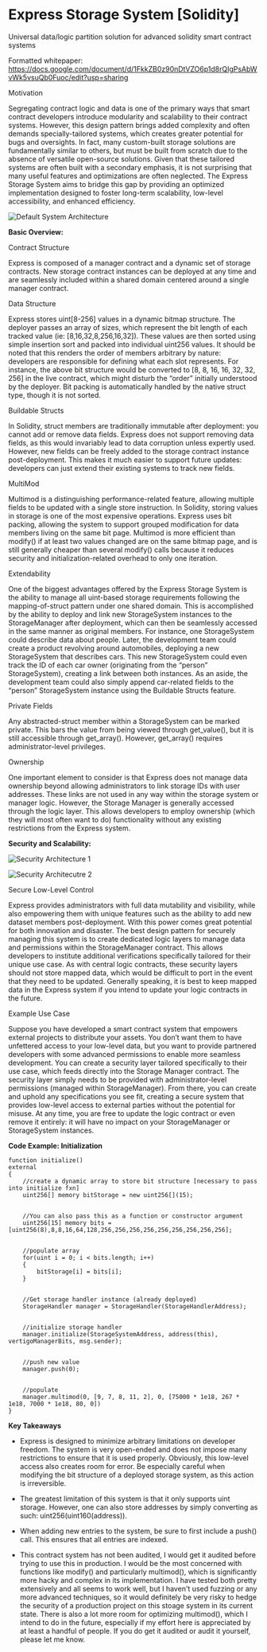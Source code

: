 # Express Storage System [Solidity]
Universal data/logic partition solution for advanced solidity smart contract systems

Formatted whitepaper: https://docs.google.com/document/d/1FkkZB0z90nDtVZO6p1d8rQIgPsAbWvWk5vsuQb0Fuoc/edit?usp=sharing

Motivation

Segregating contract logic and data is one of the primary ways that smart contract developers introduce modularity and scalability to their contract systems.  However, this design pattern brings added complexity and often demands specially-tailored systems, which creates greater potential for bugs and oversights.  In fact, many custom-built storage solutions are fundamentally similar to others, but must be built from scratch due to the absence of versatile open-source solutions.  Given that these tailored systems are often built with a secondary emphasis, it is not surprising that many useful features and optimizations are often neglected.  The Express Storage System aims to bridge this gap by providing an optimized implementation designed to foster long-term scalability, low-level accessibility, and enhanced efficiency.

![Default System Architecture](https://github.com/wisecameron/ExpressStorageSystem/blob/main/Images/Base%20System%20Architecture.png)

**Basic Overview:**

Contract Structure

Express is composed of a manager contract and a dynamic set of storage contracts.  New storage contract instances can be deployed at any time and are seamlessly included within a shared domain centered around a single manager contract.

Data Structure

Express stores uint[8-256] values in a dynamic bitmap structure.  The deployer passes an array of sizes, which represent the bit length of each tracked value (ie: [8,16,32,8,256,16,32]).   These values are then sorted using simple insertion sort and packed 
into individual uint256 values.  It should be noted that this renders the order of members arbitrary by nature: developers are responsible for defining what each slot represents.  For instance, the above bit structure would be converted to [8, 8, 16, 16, 32, 32, 256] in the live contract, which might disturb the “order” initially understood by the deployer.  Bit packing is automatically handled by the native struct type, though it is not sorted.  

Buildable Structs

In Solidity, struct members are traditionally immutable after deployment: you cannot add or remove data fields.  Express does not support removing data fields, as this would invariably lead to data corruption unless expertly used.  However, new fields can be freely added to the storage contract instance post-deployment.  This makes it much easier to support future updates: developers can just extend their existing systems to track new fields.

MultiMod

Multimod is a distinguishing performance-related feature, allowing multiple fields to be updated with a single store instruction.  In Solidity, storing values in storage is one of the most expensive operations. 
Express uses bit packing, allowing the system to support grouped modification for data members living on the same bit page.  Multimod is more efficient than modify() if at least two values changed are on the same bitmap page, and is still generally cheaper than several modify() calls because it reduces security and initialization-related overhead to only one iteration.  

Extendability

One of the biggest advantages offered by the Express Storage System is the ability to manage all uint-based storage requirements following the mapping-of-struct pattern under one shared domain.  This is accomplished by the ability to deploy and link new StorageSystem instances to the StorageManager after deployment, which can then be seamlessly accessed in the same manner as original members.  For instance, one StorageSystem could describe data about people.  Later, the development team could create a product revolving around automobiles, deploying a new StorageSystem that describes cars.  This new StorageSystem could even track the ID of each car owner (originating from the “person” StorageSystem), creating a link between both instances.  As an aside, the development team could also simply append car-related fields to the “person” StorageSystem instance using the Buildable Structs feature. 

Private Fields

Any abstracted-struct member within a StorageSystem can be marked private.  This bars the value from being viewed through get_value(), but it is still accessible through get_array().  However, get_array() requires administrator-level privileges.

Ownership

One important element to consider is that Express does not manage data ownership beyond allowing administrators to link storage IDs with user addresses.  These links are not used in any way within the storage system or manager logic.  However, the Storage Manager is generally accessed through the logic layer.  This allows developers to employ ownership (which they will most often want to do) functionality without any existing restrictions from the Express system.  

**Security and Scalability:**

![Security Architecture 1](https://github.com/wisecameron/ExpressStorageSystem/blob/main/Images/Security%20Architecture%20Case%201.png)

![Security Architecutre 2](https://github.com/wisecameron/ExpressStorageSystem/blob/main/Images/Security%20Architecture%20Case%202.png)

Secure Low-Level Control

Express provides administrators with full data mutability and visibility, while also empowering them with unique features such as the ability to add new dataset members post-deployment.  With this power comes great potential for both innovation and disaster.  The best design pattern for securely managing this system is to create dedicated logic layers to manage data and permissions within the StorageManager contract.  This allows developers to institute additional verifications specifically tailored for their unique use case.  As with central logic contracts, these security layers should not store mapped data, which would be difficult to port in the event that they need to be updated.  Generally speaking, it is best to keep mapped data in the Express system if you intend to update your logic contracts in the future.  

Example Use Case

Suppose you have developed a smart contract system that empowers external projects to distribute your assets.  You don’t want them to have unfettered access to your low-level data, but you want to provide partnered developers with some advanced permissions to enable more seamless development.  You can create a security layer tailored specifically to their use case, which feeds directly into the Storage Manager contract.  The security layer simply needs to be provided with administrator-level permissions (managed within StorageManager).  From there, you can create and uphold any specifications you see fit, creating a secure system that provides low-level access to external parties without the potential for misuse.  At any time, you are free to update the logic contract or even remove it entirely: it will have no impact on your StorageManager or StorageSystem instances.  

**Code Example: Initialization**

    function initialize()
    external
    {
        //create a dynamic array to store bit structure [necessary to pass into initialize fxn]
        uint256[] memory bitStorage = new uint256[](15);


        //You can also pass this as a function or constructor argument
        uint256[15] memory bits = [uint256(8),8,8,16,64,128,256,256,256,256,256,256,256,256,256];


        //populate array
        for(uint i = 0; i < bits.length; i++)
        {
            bitStorage[i] = bits[i];
        }


        //Get storage handler instance (already deployed)
        StorageHandler manager = StorageHandler(StorageHandlerAddress);


        //initialize storage handler
        manager.initialize(StorageSystemAddress, address(this), vertigoManagerBits, msg.sender);


        //push new value
        manager.push(0);


        //populate
        manager.multimod(0, [9, 7, 8, 11, 2], 0, [75000 * 1e18, 267 * 1e18, 7000 * 1e18, 80, 0])                
    }

**Key Takeaways**
* Express is designed to minimize arbitrary limitations on developer freedom.  The system is very open-ended and does not impose many restrictions to ensure that it is used properly.  Obviously, this low-level access also creates room for error.  Be especially careful when modifying the bit structure of a deployed storage system, as this action is irreversible.  

* The greatest limitation of this system is that it only supports uint storage.  However, one can also store addresses by simply converting as such: uint256(uint160(address)).

* When adding new entries to the system, be sure to first include a push() call.  This ensures that all entries are indexed.

* This contract system has not been audited, I would get it audited before trying to use this in production.  I would be the most concerned with functions like modify() and particularly multimod(), which is significantly more hacky and complex in its implementation.  I have tested both pretty extensively and all seems to work well, but I haven't used fuzzing or any more advanced techniques, so it would definitely be very risky to hedge the security of a production project on this stoage system in its current state.  There is also a lot more room for optimizing multimod(), which I intend to do in the future, especially if my effort here is appreciated by at least a handful of people.  If you do get it audited or audit it yourself, please let me know.  
